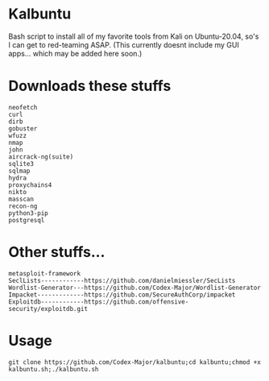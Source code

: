 # Kalbuntu
Bash script to install all of my favorite tools from Kali on Ubuntu-20.04, so's I can get to red-teaming ASAP. (This currently doesnt include my GUI apps... which may be added here soon.)
# Downloads these stuffs
    neofetch
    curl
    dirb
    gobuster
    wfuzz
    nmap
    john
    aircrack-ng(suite)
    sqlite3
    sqlmap
    hydra
    proxychains4
    nikto
    masscan
    recon-ng
    python3-pip
    postgresql
    
# Other stuffs...
    metasploit-framework
    SeclLists------------https://github.com/danielmiessler/SecLists
    Wordlist-Generator---https://github.com/Codex-Major/Wordlist-Generator
    Impacket-------------https://github.com/SecureAuthCorp/impacket
    Exploitdb------------https://github.com/offensive-security/exploitdb.git
    
# Usage
  `git clone https://github.com/Codex-Major/kalbuntu;cd kalbuntu;chmod +x kalbuntu.sh;./kalbuntu.sh`
